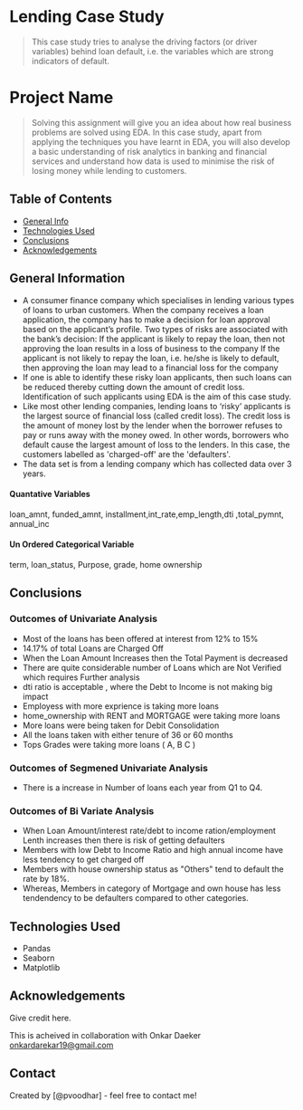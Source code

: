 # Lending Case Study
> This case study tries to analyse the driving factors (or driver variables) behind loan default, i.e. the variables which are strong indicators of default.

# Project Name
> Solving this assignment will give you an idea about how real business problems are solved using EDA. In this case study, apart from applying the techniques you have learnt in EDA, you will also develop a basic understanding of risk analytics in banking and financial services and understand how data is used to minimise the risk of losing money while lending to customers.


## Table of Contents
* [General Info](#general-information)
* [Technologies Used](#technologies-used)
* [Conclusions](#conclusions)
* [Acknowledgements](#acknowledgements)

<!-- You can include any other section that is pertinent to your problem -->

## General Information
- A consumer finance company which specialises in lending various types of loans to urban customers. When the company receives a loan application, the company has to make a decision for loan approval based on the applicant’s profile. Two types of risks are associated with the bank’s decision:
If the applicant is likely to repay the loan, then not approving the loan results in a loss of business to the company
If the applicant is not likely to repay the loan, i.e. he/she is likely to default, then approving the loan may lead to a financial loss for the company
- If one is able to identify these risky loan applicants, then such loans can be reduced thereby cutting down the amount of credit loss. Identification of such applicants using EDA is the aim of this case study.
- Like most other lending companies, lending loans to ‘risky’ applicants is the largest source of financial loss (called credit loss). The credit loss is the amount of money lost by the lender when the borrower refuses to pay or runs away with the money owed. In other words, borrowers who default cause the largest amount of loss to the lenders. In this case, the customers labelled as 'charged-off' are the 'defaulters'. 
- The data set is from a lending company which has collected data over 3 years.


#### Quantative Variables 
loan_amnt, funded_amnt, installment,int_rate,emp_length,dti ,total_pymnt, annual_inc 
#### Un Ordered Categorical Variable 
term, loan_status, Purpose, grade, home ownership 

<!-- You don't have to answer all the questions - just the ones relevant to your project. -->

## Conclusions
### Outcomes of Univariate Analysis 
   - Most of the loans has been offered at interest from 12% to 15% 
   - 14.17% of total Loans are Charged Off
   - When the Loan Amount Increases then the Total Payment is decreased
   - There are quite considerable number of Loans which are Not Verified which requires Further analysis
   - dti ratio is acceptable , where the Debt to Income is not making big impact 
   - Employess with more exprience is taking more loans
   - home_ownership  with RENT and MORTGAGE were taking more loans
   - More loans were being taken for Debit Consolidation 
   - All the loans taken with either tenure of 36 or 60 months 
   - Tops Grades were taking more loans ( A, B C )
### Outcomes of Segmened Univariate Analysis
   - There is a increase in Number of loans each year  from Q1 to Q4.
### Outcomes of Bi Variate Analysis
   - When Loan Amount/interest rate/debt to income ration/employment Lenth increases then there is risk of getting defaulters 
   - Members with low Debt to Income Ratio and high annual income have less tendency to get charged off
   - Members with house ownership status as "Others" tend to default the rate by 18%.
   - Whereas, Members in category of Mortgage and own house has less tendendency  to be defaulters  compared to other categories.

 
<!-- You don't have to answer all the questions - just the ones relevant to your project. -->


## Technologies Used
- Pandas
- Seaborn
- Matplotlib

<!-- As the libraries versions keep on changing, it is recommended to mention the version of library used in this project -->

## Acknowledgements
Give credit here.

This is acheived in collaboration with Onkar Daeker <onkardarekar19@gmail.com>

## Contact
Created by [@pvoodhar] - feel free to contact me!


<!-- Optional -->
<!-- ## License -->
<!-- This project is open source and available under the [... License](). -->

<!-- You don't have to include all sections - just the one's relevant to your project -->
